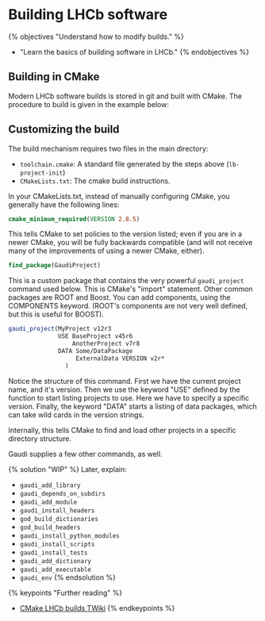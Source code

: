 # Building LHCb software
{% objectives "Understand how to modify builds." %}
- "Learn the basics of building software in LHCb."
{% endobjectives %}

## Building in CMake

Modern LHCb software builds is stored in git and built with CMake. The procedure to build is given in the example below:

## Customizing the build

The build mechanism requires two files in the main directory:

* `toolchain.cmake`: A standard file generated by the steps above (`lb-project-init`)
* `CMakeLists.txt`: The cmake build instructions.

In your CMakeLists.txt, instead of manually configuring CMake, you generally have the following lines:

```cmake
cmake_minimum_required(VERSION 2.8.5)
```

This tells CMake to set policies to the version listed; even if you are in a newer CMake, you will be fully backwards compatible (and will not receive many of the improvements of using a newer CMake, either).

```cmake
find_package(GaudiProject)
```

This is a custom package that contains the very powerful `gaudi_project` command used below. This is CMake's "import" statement. Other common packages are ROOT and Boost. You can add components, using the COMPONENTS keyword. (ROOT's components are not very well defined, but this is useful for BOOST).

```cmake
gaudi_project(MyProject v12r3
              USE BaseProject v45r6
                  AnotherProject v7r8
              DATA Some/DataPackage
                   ExternalData VERSION v2r*
                )
```

Notice the structure of this command. First we have the current project name, and it's version. Then we use the keyword "USE" defined by the function to start listing projects to use. Here we have to specify a specific version. Finally, the keyword "DATA" starts a listing of data packages, which can take wild cards in the version strings.

Internally, this tells CMake to find and load other projects in a specific directory structure.

Gaudi supplies a few other commands, as well.

{% solution "WIP" %}
Later, explain:

* `gaudi_add_library`
* `gaudi_depends_on_subdirs`
* `gaudi_add_module`
* `gaudi_install_headers`
* `god_build_dictionaries`
* `god_build_headers`
* `gaudi_install_python_modules`
* `gaudi_install_scripts`
* `gaudi_install_tests`
* `gaudi_add_dictionary`
* `gaudi_add_executable`
* `gaudi_env`
{% endsolution %}

{% keypoints "Further reading" %}
* [CMake LHCb builds TWiki](https://twiki.cern.ch/twiki/bin/view/LHCb/GaudiCMakeConfiguration)
{% endkeypoints %}
